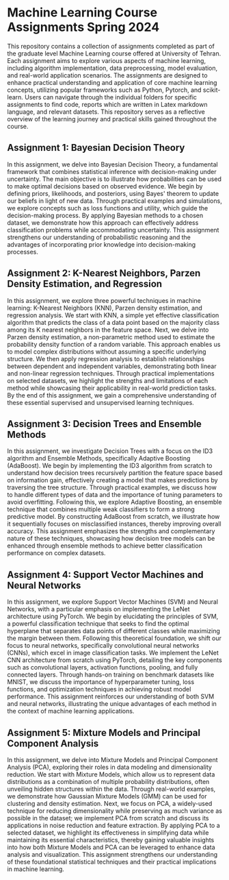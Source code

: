 # Machine Learning Course Assignments Spring 2024

This repository contains a collection of assignments completed as part of the graduate level Machine Learning course offered at University of Tehran. Each assignment aims to explore various aspects of machine learning, including algorithm implementation, data preprocessing, model evaluation, and real-world application scenarios. The assignments are designed to enhance practical understanding and application of core machine learning concepts, utilizing popular frameworks such as Python, Pytorch, and scikit-learn. Users can navigate through the individual folders for specific assignments to find code, reports which are written in Latex markdown language, and relevant datasets. This repository serves as a reflective overview of the learning journey and practical skills gained throughout the course.

## Assignment 1: Bayesian Decision Theory  

In this assignment, we delve into Bayesian Decision Theory, a fundamental framework that combines statistical inference with decision-making under uncertainty. The main objective is to illustrate how probabilities can be used to make optimal decisions based on observed evidence. We begin by defining priors, likelihoods, and posteriors, using Bayes' theorem to update our beliefs in light of new data. Through practical examples and simulations, we explore concepts such as loss functions and utility, which guide the decision-making process. By applying Bayesian methods to a chosen dataset, we demonstrate how this approach can effectively address classification problems while accommodating uncertainty. This assignment strengthens our understanding of probabilistic reasoning and the advantages of incorporating prior knowledge into decision-making processes.


## Assignment 2: K-Nearest Neighbors, Parzen Density Estimation, and Regression  

In this assignment, we explore three powerful techniques in machine learning: K-Nearest Neighbors (KNN), Parzen density estimation, and regression analysis. We start with KNN, a simple yet effective classification algorithm that predicts the class of a data point based on the majority class among its K nearest neighbors in the feature space. Next, we delve into Parzen density estimation, a non-parametric method used to estimate the probability density function of a random variable. This approach enables us to model complex distributions without assuming a specific underlying structure. We then apply regression analysis to establish relationships between dependent and independent variables, demonstrating both linear and non-linear regression techniques. Through practical implementations on selected datasets, we highlight the strengths and limitations of each method while showcasing their applicability in real-world prediction tasks. By the end of this assignment, we gain a comprehensive understanding of these essential supervised and unsupervised learning techniques.


## Assignment 3: Decision Trees and Ensemble Methods  

In this assignment, we investigate Decision Trees with a focus on the ID3 algorithm and Ensemble Methods, specifically Adaptive Boosting (AdaBoost). We begin by implementing the ID3 algorithm from scratch to understand how decision trees recursively partition the feature space based on information gain, effectively creating a model that makes predictions by traversing the tree structure. Through practical examples, we discuss how to handle different types of data and the importance of tuning parameters to avoid overfitting. Following this, we explore Adaptive Boosting, an ensemble technique that combines multiple weak classifiers to form a strong predictive model. By constructing AdaBoost from scratch, we illustrate how it sequentially focuses on misclassified instances, thereby improving overall accuracy. This assignment emphasizes the strengths and complementary nature of these techniques, showcasing how decision tree models can be enhanced through ensemble methods to achieve better classification performance on complex datasets.


## Assignment 4: Support Vector Machines and Neural Networks

In this assignment, we explore Support Vector Machines (SVM) and Neural Networks, with a particular emphasis on implementing the LeNet architecture using PyTorch. We begin by elucidating the principles of SVM, a powerful classification technique that seeks to find the optimal hyperplane that separates data points of different classes while maximizing the margin between them. Following this theoretical foundation, we shift our focus to neural networks, specifically convolutional neural networks (CNNs), which excel in image classification tasks. We implement the LeNet CNN architecture from scratch using PyTorch, detailing the key components such as convolutional layers, activation functions, pooling, and fully connected layers. Through hands-on training on benchmark datasets like MNIST, we discuss the importance of hyperparameter tuning, loss functions, and optimization techniques in achieving robust model performance. This assignment reinforces our understanding of both SVM and neural networks, illustrating the unique advantages of each method in the context of machine learning applications.


## Assignment 5: Mixture Models and Principal Component Analysis  

In this assignment, we delve into Mixture Models and Principal Component Analysis (PCA), exploring their roles in data modeling and dimensionality reduction. We start with Mixture Models, which allow us to represent data distributions as a combination of multiple probability distributions, often unveiling hidden structures within the data. Through real-world examples, we demonstrate how Gaussian Mixture Models (GMM) can be used for clustering and density estimation. Next, we focus on PCA, a widely-used technique for reducing dimensionality while preserving as much variance as possible in the dataset; we implement PCA from scratch and discuss its applications in noise reduction and feature extraction. By applying PCA to a selected dataset, we highlight its effectiveness in simplifying data while maintaining its essential characteristics, thereby gaining valuable insights into how both Mixture Models and PCA can be leveraged to enhance data analysis and visualization. This assignment strengthens our understanding of these foundational statistical techniques and their practical implications in machine learning.